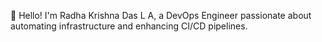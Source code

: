 👋 Hello! I'm Radha Krishna Das L A, a DevOps Engineer passionate about automating infrastructure and enhancing CI/CD pipelines.



